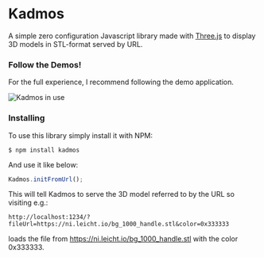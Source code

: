 # Kadmos

A simple zero configuration Javascript library made with [Three.js](hhttps://threejs.org/) to display 3D models in STL-format served by URL. 

### Follow the Demos!

For the full experience, I recommend following the demo application.

![Kadmos in use](/images/logo.png)

### Installing

To use this library simply install it with NPM:

```
$ npm install kadmos
```

And use it like below:

```typescript
Kadmos.initFromUrl();
```

This will tell Kadmos to serve the 3D model referred to by the URL so visiting e.g.:

```
http://localhost:1234/?fileUrl=https://ni.leicht.io/bg_1000_handle.stl&color=0x333333
```

loads the file from https://ni.leicht.io/bg_1000_handle.stl with the color 0x333333.

